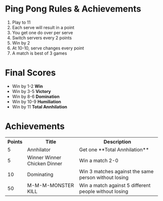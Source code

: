 Ping Pong Rules & Achievements
========

1. Play to 11
2. Each serve will result in a point
3. You get one do over per serve
4. Switch servers every 2 points
5. Win by 2
6. At 10-10, serve changes every point
7. A match is best of 3 games

Final Scores
========
* Win by 1-2 **Win**
* Win by 3-5 **Victory**
* Win by 8-6 **Domination**
* Win by 10-9 **Humiliation**
* Win by 11 **Total Annhilation**

Achievements
========
<table>
<tr>
  <th>Points</th>
  <th>Title</th>
  <th>Description</th>
</tr>
<tr>
  <td>5</td>
  <td>Annhilator</td>
  <td>Get one **Total Annhilation**</td>
</tr>
<tr>
  <td>5</td>
  <td>Winner Winner Chicken Dinner</td>
  <td>Win a match 2-0</td>
</tr>
<tr>
  <td>10</td>
  <td>Dominating</td>
  <td>Win 3 matches against the same person without losing</td>
</tr>
<tr>
  <td>50</td>
  <td>M-M-M-MONSTER KILL</td>
  <td>Win a match against 5 different people without losing</td>
</tr>
</table>
